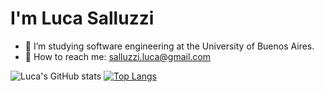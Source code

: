 # I'm Luca Salluzzi


- 📖 I’m studying software engineering at the University of Buenos Aires.
- 📧 How to reach me: salluzzi.luca@gmail.com



![Luca's GitHub stats](https://github-readme-stats-six-lilac.vercel.app/api?username=salluzziluca&show_icons=true&theme=tokyonight&&include_all_commits=true&count_private=true)
[![Top Langs](https://github-readme-stats-six-lilac.vercel.app/api/top-langs/?username=salluzziluca&count_private=true&theme=tokyonight&exclude_repo=github-readme-stats)](https://github.com/anuraghazra/github-readme-stats)
<!---
salluzziluca/salluzziluca is a ✨ special ✨ repository because its `README.md` (this file) appears on your GitHub profile.
You can click the Preview link to take a look at your changes.
--->
